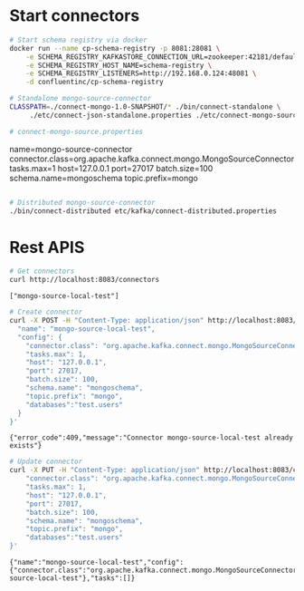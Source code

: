 
# Start connectors


```bash
# Start schema registry via docker
docker run --name cp-schema-registry -p 8081:28081 \
    -e SCHEMA_REGISTRY_KAFKASTORE_CONNECTION_URL=zookeeper:42181/defaultconfig \
    -e SCHEMA_REGISTRY_HOST_NAME=schema-registry \
    -e SCHEMA_REGISTRY_LISTENERS=http://192.168.0.124:48081 \
    -d confluentinc/cp-schema-registry
```


```bash
# Standalone mongo-source-connector
CLASSPATH=./connect-mongo-1.0-SNAPSHOT/* ./bin/connect-standalone \
     ./etc/connect-json-standalone.properties ./etc/connect-mongo-source.properties
```


```bash
# connect-mongo-source.properties
```
name=mongo-source-connector
connector.class=org.apache.kafka.connect.mongo.MongoSourceConnector
tasks.max=1
host=127.0.0.1
port=27017
batch.size=100
schema.name=mongoschema
topic.prefix=mongo
```
```


```bash
# Distributed mongo-source-connector
./bin/connect-distributed etc/kafka/connect-distributed.properties
```

# Rest APIS


```bash
# Get connectors
curl http://localhost:8083/connectors
```

    ["mongo-source-local-test"]


```bash
# Create connector
curl -X POST -H "Content-Type: application/json" http://localhost:8083/connectors -d '{
  "name": "mongo-source-local-test",
  "config": {
    "connector.class": "org.apache.kafka.connect.mongo.MongoSourceConnector",
    "tasks.max": 1,
    "host": "127.0.0.1",
    "port": 27017,
    "batch.size": 100,
    "schema.name": "mongoschema",
    "topic.prefix": "mongo",
    "databases":"test.users"
  }
}'
```

    {"error_code":409,"message":"Connector mongo-source-local-test already exists"}


```bash
# Update connector
curl -X PUT -H "Content-Type: application/json" http://localhost:8083/connectors/mongo-source-local-test/config -d '{
    "connector.class": "org.apache.kafka.connect.mongo.MongoSourceConnector",
    "tasks.max": 1,
    "host": "127.0.0.1",
    "port": 27017,
    "batch.size": 100,
    "schema.name": "mongoschema",
    "topic.prefix": "mongo",
    "databases":"test.users"
}'
```

    {"name":"mongo-source-local-test","config":{"connector.class":"org.apache.kafka.connect.mongo.MongoSourceConnector","tasks.max":"1","host":"127.0.0.1","port":"27017","batch.size":"100","schema.name":"mongoschema","topic.prefix":"mongo","databases":"test.users","name":"mongo-source-local-test"},"tasks":[]}

